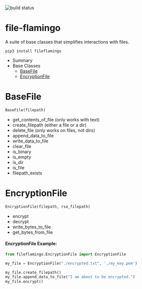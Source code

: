 ![build status](https://travis-ci.com/jgrugru/file-flamingo.svg?branch=main)

# file-flamingo
A suite of base classes that simplifies interactions with files.

```
pip3 install fileflamingo
```

* Summary
* Base Classes
  * [BaseFile](https://github.com/jgrugru/file-flamingo#BaseFile)
  * [EncryptionFile](https://github.com/jgrugru/file-flamingo#EncryptionFile)

# BaseFile
```python
BaseFile(filepath)
```
- get_contents_of_file (only works with text)
- create_filepath (either a file or a dir)
- delete_file (only works on files, not dirs)
- append_data_to_file
- write_data_to_file
- clear_file
- is_binary
- is_empty
- is_dir
- is_file
- filepath_exists

# EncryptionFile
```python
EncryptionFile(filepath, rsa_filepath)
```
- encrypt
- decrypt
- write_bytes_to_file
- get_bytes_from_file

#### EncryptionFile Example:
```python
from fileflamingo.EncryptionFile import EncryptionFile

my_file = EncryptionFile("./encrypted.txt", './my_key.pem')

my_file.create_filepath()
my_file.append_data_to_file("I am about to be encrypted.")
my_file.encrypt()
```